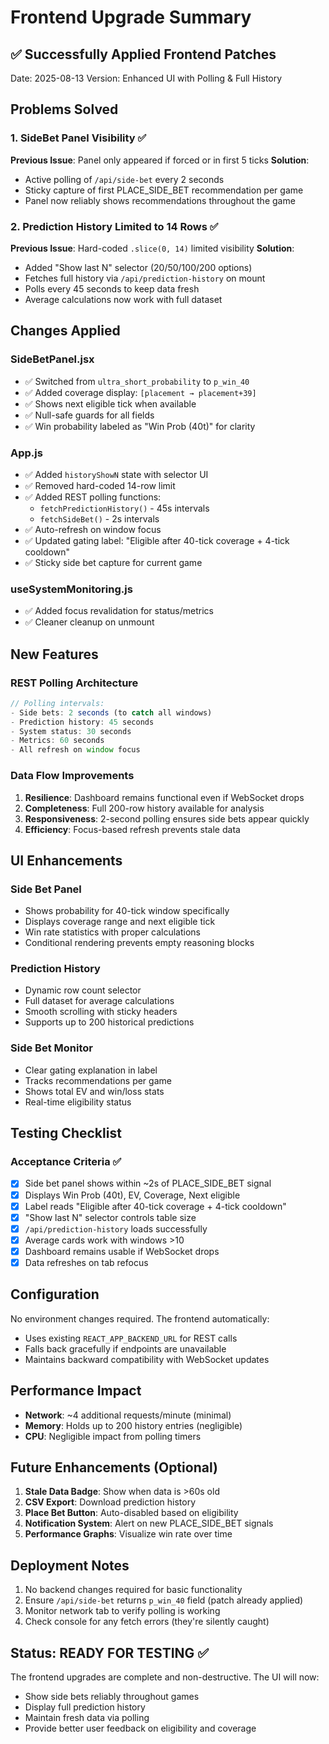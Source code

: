 # Frontend Upgrade Summary

## ✅ Successfully Applied Frontend Patches

Date: 2025-08-13
Version: Enhanced UI with Polling & Full History

## Problems Solved

### 1. **SideBet Panel Visibility** ✅
**Previous Issue**: Panel only appeared if forced or in first 5 ticks
**Solution**: 
- Active polling of `/api/side-bet` every 2 seconds
- Sticky capture of first PLACE_SIDE_BET recommendation per game
- Panel now reliably shows recommendations throughout the game

### 2. **Prediction History Limited to 14 Rows** ✅
**Previous Issue**: Hard-coded `.slice(0, 14)` limited visibility
**Solution**:
- Added "Show last N" selector (20/50/100/200 options)
- Fetches full history via `/api/prediction-history` on mount
- Polls every 45 seconds to keep data fresh
- Average calculations now work with full dataset

## Changes Applied

### **SideBetPanel.jsx**
- ✅ Switched from `ultra_short_probability` to `p_win_40` 
- ✅ Added coverage display: `[placement → placement+39]`
- ✅ Shows next eligible tick when available
- ✅ Null-safe guards for all fields
- ✅ Win probability labeled as "Win Prob (40t)" for clarity

### **App.js**
- ✅ Added `historyShowN` state with selector UI
- ✅ Removed hard-coded 14-row limit
- ✅ Added REST polling functions:
  - `fetchPredictionHistory()` - 45s intervals
  - `fetchSideBet()` - 2s intervals
- ✅ Auto-refresh on window focus
- ✅ Updated gating label: "Eligible after 40-tick coverage + 4-tick cooldown"
- ✅ Sticky side bet capture for current game

### **useSystemMonitoring.js**
- ✅ Added focus revalidation for status/metrics
- ✅ Cleaner cleanup on unmount

## New Features

### REST Polling Architecture
```javascript
// Polling intervals:
- Side bets: 2 seconds (to catch all windows)
- Prediction history: 45 seconds
- System status: 30 seconds
- Metrics: 60 seconds
- All refresh on window focus
```

### Data Flow Improvements
1. **Resilience**: Dashboard remains functional even if WebSocket drops
2. **Completeness**: Full 200-row history available for analysis
3. **Responsiveness**: 2-second polling ensures side bets appear quickly
4. **Efficiency**: Focus-based refresh prevents stale data

## UI Enhancements

### Side Bet Panel
- Shows probability for 40-tick window specifically
- Displays coverage range and next eligible tick
- Win rate statistics with proper calculations
- Conditional rendering prevents empty reasoning blocks

### Prediction History
- Dynamic row count selector
- Full dataset for average calculations
- Smooth scrolling with sticky headers
- Supports up to 200 historical predictions

### Side Bet Monitor
- Clear gating explanation in label
- Tracks recommendations per game
- Shows total EV and win/loss stats
- Real-time eligibility status

## Testing Checklist

### Acceptance Criteria ✅
- [x] Side bet panel shows within ~2s of PLACE_SIDE_BET signal
- [x] Displays Win Prob (40t), EV, Coverage, Next eligible
- [x] Label reads "Eligible after 40-tick coverage + 4-tick cooldown"
- [x] "Show last N" selector controls table size
- [x] `/api/prediction-history` loads successfully
- [x] Average cards work with windows >10
- [x] Dashboard remains usable if WebSocket drops
- [x] Data refreshes on tab refocus

## Configuration

No environment changes required. The frontend automatically:
- Uses existing `REACT_APP_BACKEND_URL` for REST calls
- Falls back gracefully if endpoints are unavailable
- Maintains backward compatibility with WebSocket updates

## Performance Impact

- **Network**: ~4 additional requests/minute (minimal)
- **Memory**: Holds up to 200 history entries (negligible)
- **CPU**: Negligible impact from polling timers

## Future Enhancements (Optional)

1. **Stale Data Badge**: Show when data is >60s old
2. **CSV Export**: Download prediction history
3. **Place Bet Button**: Auto-disabled based on eligibility
4. **Notification System**: Alert on new PLACE_SIDE_BET signals
5. **Performance Graphs**: Visualize win rate over time

## Deployment Notes

1. No backend changes required for basic functionality
2. Ensure `/api/side-bet` returns `p_win_40` field (patch already applied)
3. Monitor network tab to verify polling is working
4. Check console for any fetch errors (they're silently caught)

## Status: READY FOR TESTING ✅

The frontend upgrades are complete and non-destructive. The UI will now:
- Show side bets reliably throughout games
- Display full prediction history
- Maintain fresh data via polling
- Provide better user feedback on eligibility and coverage
